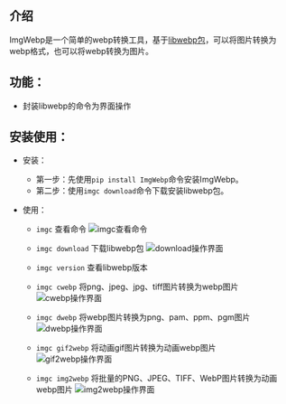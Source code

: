 ## 介绍

ImgWebp是一个简单的webp转换工具，基于[libwebp包](https://developers.google.cn/speed/webp?hl=sv)，可以将图片转换为webp格式，也可以将webp转换为图片。

## 功能：

- 封装libwebp的命令为界面操作 

## 安装使用：

- 安装：

  - 第一步：先使用`pip install ImgWebp`命令安装ImgWebp。
  - 第二步：使用`imgc download`命令下载安装libwebp包。
  
- 使用：

  - `imgc` 查看命令
  ![imgc查看命令](./doc/01.webp)
  
  - `imgc download` 下载libwebp包
  ![download操作界面](./doc/02.webp)
  
  - `imgc version` 查看libwebp版本
  
  - `imgc cwebp` 将png、jpeg、jpg、tiff图片转换为webp图片
  ![cwebp操作界面](./doc/03.webp)
  
  - `imgc dwebp` 将webp图片转换为png、pam、ppm、pgm图片
  ![dwebp操作界面](./doc/04.webp)
  
  - `imgc gif2webp` 将动画gif图片转换为动画webp图片
  ![gif2webp操作界面](./doc/05.webp)
  
  - `imgc img2webp` 将批量的PNG、JPEG、TIFF、WebP图片转换为动画webp图片
  ![img2webp操作界面](./doc/06.webp)
